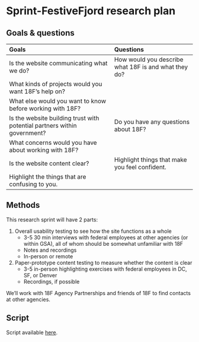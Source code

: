 # Sprint-FestiveFjord research plan

## Goals & questions

Goals | Questions
:----- | :---------
Is the website communicating what we do? | How would you describe what 18F is and what they do?
 | What kinds of projects would you want 18F’s help on?
 | What else would you want to know before working with 18F?
Is the website building trust with potential partners within government? | Do you have any questions about 18F?
 | What concerns would you have about working with 18F?
Is the website content clear? | Highlight things that make you feel confident.
 | Highlight the things that are confusing to you.

## Methods

This research sprint will have 2 parts:

1. Overall usability testing to see how the site functions as a whole
    * 3-5 30 min interviews with federal employees at other agencies (or within GSA), all of whom should be somewhat unfamiliar with 18F
    * Notes and recordings
    * In-person or remote
2. Paper-prototype content testing to measure whether the content is clear
    * 3-5 in-person highlighting exercises with federal employees in DC, SF, or Denver
    * Recordings, if possible

We’ll work with 18F Agency Partnerships and friends of 18F to find contacts at other agencies.

## Script

Script available [here](https://github.com/18F/18f.gsa.gov/blob/research/research/1-sprint-karstcaves/interview-script.md).

